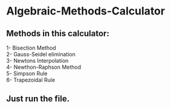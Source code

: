 # Algebraic-Methods-Calculator

## Methods in this calculator:<br>
1- Bisection Method<br>
2- Gauss-Seidel elimination<br>
3- Newtons Interpolation<br>
4- Newthon-Raphson Method<br>
5- Simpson Rule<br>
6- Trapezoidal Rule<br>

## Just run the file.
